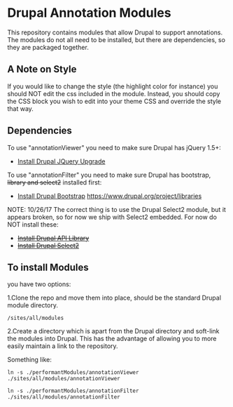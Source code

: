 # Drupal Annotation Modules
This repository contains modules that allow Drupal to support annotations.
The modules do not all need to be installed, but there are dependencies, so they are packaged together.

## A Note on Style
If you would like to change the style (the highlight color for instance) you should NOT edit the css included in the module. Instead, you should copy the CSS block you wish to edit into your theme CSS and override the style that way.

## Dependencies
To use "annotationViewer" you need to make sure Drupal has jQuery 1.5+:
- [Install Drupal JQuery Upgrade](https://www.drupal.org/project/jquery_update)

To use "annotationFilter" you need to make sure Drupal has bootstrap, ~~library and select2~~ installed first:

- [Install Drupal Bootstrap](https://www.drupal.org/project/bootstrap/releases/7.x-3.15)
https://www.drupal.org/project/libraries

NOTE: 10/26/17 The correct thing is to use the Drupal Select2 module, but it appears broken, so for now we ship with Select2 embedded. For now do NOT install these:
- ~~[Install Drupal API Library](https://www.drupal.org/project/libraries)~~
- ~~[Install Drupal Select2](https://www.drupal.org/project/select2)~~

## To install Modules
you have two options:


1.Clone the repo and move them into place, should be the standard Drupal module directory.

```
/sites/all/modules
```


2.Create a directory which is apart from the Drupal directory and soft-link the modules into Drupal. This has the advantage of allowing you to more easily maintain a link to the repository.

Something like:
```
ln -s ./performantModules/annotationViewer ./sites/all/modules/annotationViewer

ln -s ./performantModules/annotationFilter ./sites/all/modules/annotationFilter
```

